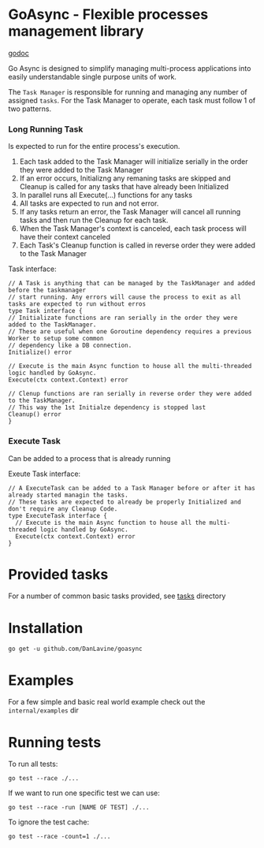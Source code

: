 # GoAsync - Flexible processes management library
[godoc](https://pkg.go.dev/github.com/DanLavine/goasync)

Go Async is designed to simplify managing multi-process applications into easily understandable
single purpose units of work.

The `Task Manager` is responsible for running and managing any number of assigned `tasks`.
For the Task Manager to operate, each task must follow 1 of two patterns.

### Long Running Task
Is expected to run for the entire process's execution.

1. Each task added to the Task Manager will initialize serially in the order they were added to the Task Manager
  1. If an error occurs, Initializng any remaning tasks are skipped and Cleanup is called for any tasks that have already been Initialized
2. In parallel runs all Execute(...) functions for any tasks
  1. All tasks are expected to run and not error.
  2. If any tasks return an error, the Task Manager will cancel all running tasks and then run the Cleanup for each task.
3. When the Task Manager's context is canceled, each task process will have their context canceled
4. Each Task's Cleanup function is called in reverse order they were added to the Task Manager

Task interface:
```
// A Task is anything that can be managed by the TaskManager and added before the taskmanager
// start running. Any errors will cause the process to exit as all tasks are expected to run without erros
type Task interface {
// Initializate functions are ran serially in the order they were added to the TaskManager.
// These are useful when one Goroutine dependency requires a previous Worker to setup some common
// dependency like a DB connection.
Initialize() error

// Execute is the main Async function to house all the multi-threaded logic handled by GoAsync.
Execute(ctx context.Context) error

// Clenup functions are ran serially in reverse order they were added to the TaskManager.
// This way the 1st Initialze dependency is stopped last
Cleanup() error
}
```

### Execute Task
Can be added to a process that is already running

Exeute Task interface:
```
// A ExecuteTask can be added to a Task Manager before or after it has already started managin the tasks.
// These tasks are expected to already be properly Initialized and don't require any Cleanup Code.
type ExecuteTask interface {
  // Execute is the main Async function to house all the multi-threaded logic handled by GoAsync.
  Execute(ctx context.Context) error
}
```

# Provided tasks
For a number of common basic tasks provided, see [tasks](./tasks) directory

# Installation
```
go get -u github.com/DanLavine/goasync
```

# Examples
For a few simple and basic real world example check out the `internal/examples` dir

# Running tests
To run all tests:
```
go test --race ./...
```

If we want to run one specific test we can use:
```
go test --race -run [NAME OF TEST] ./...
```

To ignore the test cache:
```
go test --race -count=1 ./...
```
